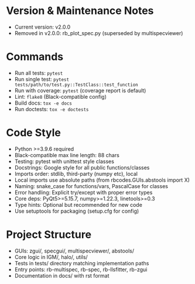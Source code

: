 # Version & Maintenance Notes
- Current version: v2.0.0
- Removed in v2.0.0: rb_plot_spec.py (superseded by multispecviewer)

# Commands
- Run all tests: `pytest`
- Run single test: `pytest tests/path/to/test.py::TestClass::test_function`
- Run with coverage: `pytest` (coverage report is default)
- Lint: `flake8` (Black-compatible config)
- Build docs: `tox -e docs`
- Run doctests: `tox -e doctests`

# Code Style
- Python >=3.9.6 required
- Black-compatible max line length: 88 chars
- Testing: pytest with unittest style classes
- Docstrings: Google style for all public functions/classes
- Imports order: stdlib, third-party (numpy etc), local
- Local imports use absolute paths (from rbcodes.GUIs.abstools import X)
- Naming: snake_case for functions/vars, PascalCase for classes
- Error handling: Explicit try/except with proper error types
- Core deps: PyQt5>=5.15.7, numpy>=1.22.3, linetools>=0.3
- Type hints: Optional but recommended for new code
- Use setuptools for packaging (setup.cfg for config)

# Project Structure 
- GUIs: zgui/, specgui/, multispecviewer/, abstools/
- Core logic in IGM/, halo/, utils/
- Tests in tests/ directory matching implementation paths
- Entry points: rb-multispec, rb-spec, rb-llsfitter, rb-zgui
- Documentation in docs/ with rst format
